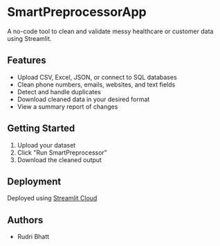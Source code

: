 # SmartPreprocessorApp

A no-code tool to clean and validate messy healthcare or customer data using Streamlit.

## Features
- Upload CSV, Excel, JSON, or connect to SQL databases
- Clean phone numbers, emails, websites, and text fields
- Detect and handle duplicates
- Download cleaned data in your desired format
- View a summary report of changes

## Getting Started
1. Upload your dataset
2. Click "Run SmartPreprocessor"
3. Download the cleaned output

## Deployment
Deployed using [Streamlit Cloud](https://streamlit.io/cloud)

## Authors
- Rudri Bhatt
